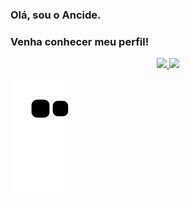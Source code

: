 ### Olá, sou o Ancide.
### Venha conhecer meu perfil!

<div align="center">
  <a href="https://github.com/Ancide">
  <img height="180em" src="https://github-readme-stats.vercel.app/api?username=Ancide&show_icons=true&theme=dark&include_all_commits=true&count_private=true"/>
  <img height="180em" src="https://github-readme-stats.vercel.app/api/top-langs/?username=Ancide&layout=compact&langs_count=7&theme=dark"/>
</div>

<div> 

  ![Snake animation](https://github.com/rafaballerini/rafaballerini/blob/output/github-contribution-grid-snake.svg)
 
</div>
